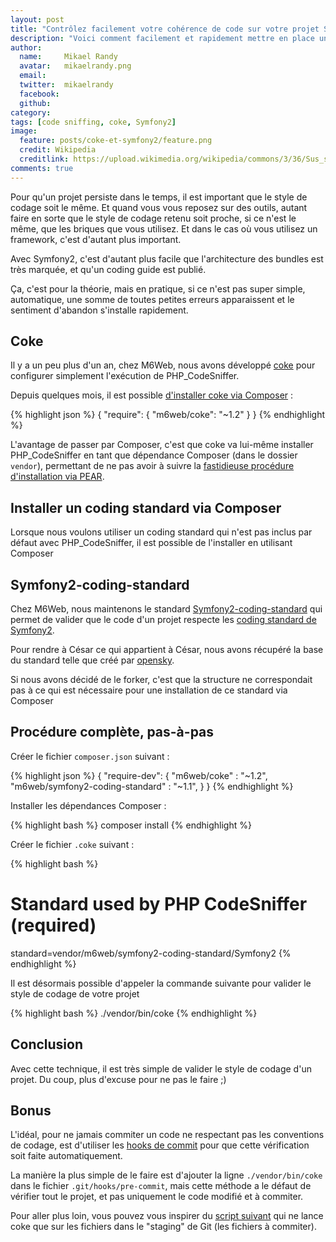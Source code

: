 ```yaml
---
layout: post
title: "Contrôlez facilement votre cohérence de code sur votre projet Symfony2 avec coke"
description: "Voici comment facilement et rapidement mettre en place un système de contrôle de la cohérence du code d'un projet Symfony2 avec coke"
author:
  name:     Mikael Randy
  avatar:   mikaelrandy.png
  email:
  twitter:  mikaelrandy
  facebook:
  github:
category:
tags: [code sniffing, coke, Symfony2]
image:
  feature: posts/coke-et-symfony2/feature.png
  credit: Wikipedia
  creditlink: https://upload.wikimedia.org/wikipedia/commons/3/36/Sus_scrofa_piglet.jpg
comments: true
---
```


Pour qu'un projet persiste dans le temps, il est important que le style de codage soit le même. Et quand vous vous reposez sur des outils, autant faire en sorte que le style de codage retenu soit proche, si ce n'est le même, que les briques que vous utilisez. Et dans le cas où vous utilisez un framework, c'est d'autant plus important.

Avec Symfony2, c'est d'autant plus facile que l'architecture des bundles est très marquée, et qu'un coding guide est publié.

Ça, c'est pour la théorie, mais en pratique, si ce n'est pas super simple, automatique, une somme de toutes petites erreurs apparaissent et le sentiment d'abandon s'installe rapidement.

## Coke

Il y a un peu plus d'un an, chez M6Web, nous avons développé [coke](/coke-pour-bien-sniffer-son-code) pour configurer simplement l'exécution de PHP_CodeSniffer.

Depuis quelques mois, il est possible [d'installer coke via Composer](https://github.com/M6Web/Coke/pull/4) :

{% highlight json %}
{
  "require": {
    "m6web/coke": "~1.2"
  }
}
{% endhighlight %}

L'avantage de passer par Composer, c'est que coke va lui-même installer PHP_CodeSniffer en tant que dépendance Composer (dans le dossier `vendor`), permettant de ne pas avoir à suivre la [fastidieuse procédure d'installation via PEAR](https://pear.php.net/manual/en/guide.users.commandline.installing.php).

## Installer un coding standard via Composer

Lorsque nous voulons utiliser un coding standard qui n'est pas inclus par défaut avec PHP_CodeSniffer, il est possible de l'installer en utilisant Composer

## Symfony2-coding-standard

Chez M6Web, nous maintenons le standard [Symfony2-coding-standard](https://github.com/M6Web/Symfony2-coding-standard) qui permet de valider que le code d'un projet respecte les [coding standard de Symfony2](https://symfony.com/doc/current/contributing/code/standards.html).

Pour rendre à César ce qui appartient à César, nous avons récupéré la base du standard telle que créé par [opensky](https://github.com/opensky).

Si nous avons décidé de le forker, c'est que la structure ne correspondait pas à ce qui est nécessaire pour une installation de ce standard via Composer

## Procédure complète, pas-à-pas

Créer le fichier `composer.json` suivant :

{% highlight json %}
{
  "require-dev": {
    "m6web/coke"                       : "~1.2",
    "m6web/symfony2-coding-standard"   : "~1.1",
  }
}
{% endhighlight %}

Installer les dépendances Composer :

{% highlight bash %}
composer install
{% endhighlight %}

Créer le fichier `.coke` suivant :

{% highlight bash %}
# Standard used by PHP CodeSniffer (required)
standard=vendor/m6web/symfony2-coding-standard/Symfony2
{% endhighlight %}

Il est désormais possible d'appeler la commande suivante pour valider le style de codage de votre projet

{% highlight bash %}
./vendor/bin/coke
{% endhighlight %}

## Conclusion

Avec cette technique, il est très simple de valider le style de codage d'un projet. Du coup, plus d'excuse pour ne pas le faire ;)

## Bonus

L'idéal, pour ne jamais commiter un code ne respectant pas les conventions de codage, est d'utiliser les [hooks de commit](https://git-scm.com/book/en/Customizing-Git-Git-Hooks) pour que cette vérification soit faite automatiquement.

La manière la plus simple de le faire est d'ajouter la ligne `./vendor/bin/coke` dans le fichier `.git/hooks/pre-commit`, mais cette méthode a le défaut de vérifier tout le projet, et pas uniquement le code modifié et à commiter.

Pour aller plus loin, vous pouvez vous inspirer du [script suivant](https://gist.github.com/JJK801/5867810) qui ne lance coke que sur les fichiers dans le "staging" de Git (les fichiers à commiter).


